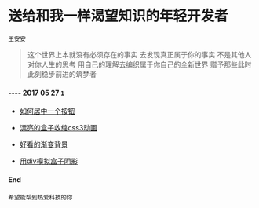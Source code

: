 # 送给和我一样渴望知识的年轻开发者

`王安安`

> 这个世界上本就没有必须存在的事实 去发现真正属于你的事实 不是其他人对你人生的思考 用自己的理解去编织属于你自己的全新世界 赠予那些此时此刻稳步前进的筑梦者

####  ---- 2017 05 27 `1`

* [如何居中一个按钮](https://github.com/antuotuto/antuotuo/blob/master/css/button%20center.md)

* [漂亮的盒子收缩css3动画](https://github.com/antuotuto/antuotuo/blob/master/css/box%20for%20one.md)

* [好看的渐变背景](https://github.com/antuotuto/antuotuo/blob/master/css/gradient%20ramp.md)

* [用div模拟盒子阴影](https://github.com/antuotuto/antuotuo/blob/master/css/div%20box-shadow.md)


#### End

`希望能帮到热爱科技的你`
